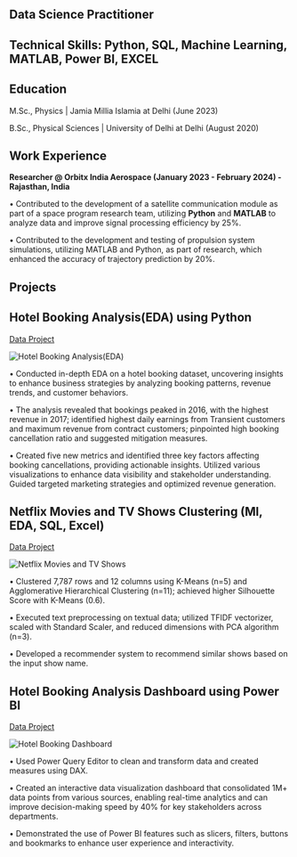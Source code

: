 ## Data Science Practitioner
## Technical Skills: Python, SQL, Machine Learning, MATLAB, Power BI, EXCEL 
## Education
M.Sc., Physics | Jamia Millia Islamia at Delhi (June 2023)

B.Sc., Physical Sciences | University of Delhi at Delhi (August 2020)

## Work Experience
**Researcher @ Orbitx India Aerospace (January 2023 - February 2024) - Rajasthan, India**

• Contributed to the development of a satellite communication module as part of a space program research team, utilizing **Python** and **MATLAB** to analyze data and improve signal processing efficiency by 25%.

• Contributed to the development and testing of propulsion system simulations, utilizing MATLAB and Python, as part of research, which enhanced the accuracy of trajectory prediction by 20%.

## Projects
## Hotel Booking Analysis(EDA) using Python

[Data Project](https://github.com/AbhishekTyagi21/EDA-on-Hotel-Booking-Analysis--using-Python)

![Hotel Booking Analysis(EDA)](C:\Users\HP\Music\be033539-8850-4fa1-bba4-2022398c77a7.png)

• Conducted in-depth EDA on a hotel booking dataset, uncovering insights to enhance business strategies by analyzing booking patterns, revenue trends, and customer behaviors.

• The analysis revealed that bookings peaked in 2016, with the highest revenue in 2017; identified highest daily earnings from Transient customers and maximum revenue from contract customers; pinpointed high booking cancellation ratio and suggested mitigation measures.

• Created five new metrics and identified three key factors affecting booking cancellations, providing actionable insights. Utilized various visualizations to enhance data visibility and stakeholder understanding. Guided targeted marketing strategies and optimized revenue generation.

## Netflix Movies and TV Shows Clustering (Ml, EDA, SQL, Excel)

[Data Project](https://github.com/AbhishekTyagi21/NETFLIX-MOVIES-AND-TV-SHOWS-CLUSTERING)

![Netflix Movies and TV Shows](C:\Users\HP\Music\1_AUsMD6_wwW6mJEx6NTESHw.jpg)

• Clustered 7,787 rows and 12 columns using K-Means (n=5) and Agglomerative Hierarchical Clustering (n=11); achieved higher 
Silhouette Score with K-Means (0.6).

• Executed text preprocessing on textual data; utilized TFIDF vectorizer, scaled with Standard Scaler, and reduced dimensions with PCA algorithm (n=3).

• Developed a recommender system to recommend similar shows based on the input show name.

## Hotel Booking Analysis Dashboard using Power BI

[Data Project](https://app.powerbi.com/view?r=eyJrIjoiYzE0NjBlNDQtOWJiOS00Yjk0LTk2N2QtYTRjNTA2MDNmYzBiIiwidCI6ImE3OGQ1M2IzLTNiMGYtNDIzMy1iMGYyLTRkYjhlNGJkMWQ4MCJ9&pageName=ReportSection)

![Hotel Booking Dashboard](C:\Users\HP\Music\332449351-26c439fc-85db-4bae-aa2d-5da5cd0e469a.png)

• Used Power Query Editor to clean and transform data and created measures using DAX.

• Created an interactive data visualization dashboard that consolidated 1M+ data points from various sources, enabling real-time analytics and can improve decision-making speed by 40% for key stakeholders across departments.

• Demonstrated the use of Power BI features such as slicers, filters, buttons and bookmarks to enhance user experience and interactivity.
















